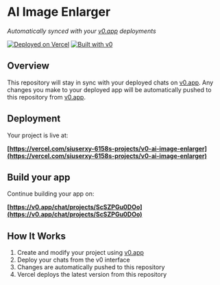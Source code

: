 # AI Image Enlarger

*Automatically synced with your [v0.app](https://v0.app) deployments*

[![Deployed on Vercel](https://img.shields.io/badge/Deployed%20on-Vercel-black?style=for-the-badge&logo=vercel)](https://vercel.com/siuserxy-6158s-projects/v0-ai-image-enlarger)
[![Built with v0](https://img.shields.io/badge/Built%20with-v0.app-black?style=for-the-badge)](https://v0.app/chat/projects/ScSZPGu0DOo)

## Overview

This repository will stay in sync with your deployed chats on [v0.app](https://v0.app).
Any changes you make to your deployed app will be automatically pushed to this repository from [v0.app](https://v0.app).

## Deployment

Your project is live at:

**[https://vercel.com/siuserxy-6158s-projects/v0-ai-image-enlarger](https://vercel.com/siuserxy-6158s-projects/v0-ai-image-enlarger)**

## Build your app

Continue building your app on:

**[https://v0.app/chat/projects/ScSZPGu0DOo](https://v0.app/chat/projects/ScSZPGu0DOo)**

## How It Works

1. Create and modify your project using [v0.app](https://v0.app)
2. Deploy your chats from the v0 interface
3. Changes are automatically pushed to this repository
4. Vercel deploys the latest version from this repository